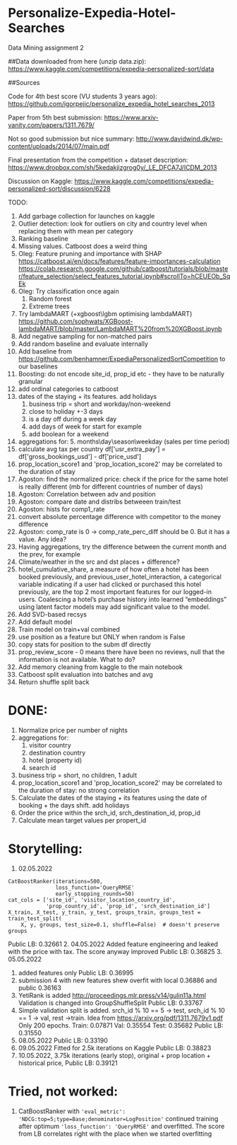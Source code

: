 # Personalize-Expedia-Hotel-Searches
 Data Mining assignment 2

##Data downloaded from here (unzip data.zip):
https://www.kaggle.com/competitions/expedia-personalized-sort/data


##Sources

Code for 4th best score (VU students 3 years ago):
https://github.com/igorpejic/personalize_expedia_hotel_searches_2013

Paper from 5th best submission:
https://www.arxiv-vanity.com/papers/1311.7679/


Not so good submission but nice summary:
http://www.davidwind.dk/wp-content/uploads/2014/07/main.pdf


Final presentation from the competition + dataset description:
https://www.dropbox.com/sh/5kedakjizgrog0y/_LE_DFCA7J/ICDM_2013


Discussion on Kaggle:
https://www.kaggle.com/competitions/expedia-personalized-sort/discussion/6228

TODO:
1. Add garbage collection for launches on kaggle
2. Outlier detection: look for outliers on city and country level when replacing them with mean per category
3. Ranking baseline
4. Missing values. Catboost does a weird thing
5. Oleg: Feature pruning and importance with SHAP https://catboost.ai/en/docs/features/feature-importances-calculation
https://colab.research.google.com/github/catboost/tutorials/blob/master/feature_selection/select_features_tutorial.ipynb#scrollTo=hCEUEOb_SqEk
6. Oleg: Try classification once again
   1. Random forest
   2. Extreme trees
7. Try lambdaMART (+xgboost\lgbm optimising lambdaMART) https://github.com/sophwats/XGBoost-lambdaMART/blob/master/LambdaMART%20from%20XGBoost.ipynb
8. Add negative sampling for non-matched pairs
9. Add random baseline and evaluate internally
10. Add baseline from https://github.com/benhamner/ExpediaPersonalizedSortCompetition to our baselines
11. Boosting: do not encode site_id, prop_id etc - they have to be naturally granular
12. add ordinal categories to catboost
13. dates of the staying + its features. add holidays
    1. business trip = short and workday/non-weekend
    2. close to holiday +-3 days
    3. is a day off during a week day
    4. add days of week for start for example
    5. add boolean for a weekend
14. aggregations for:
    5. months\day\season\weekday (sales per time period)
15. calculate avg tax per country df['usr_extra_pay'] = df['gross_bookings_usd'] - df['price_usd']
16. prop_location_score1 and 'prop_location_score2' may be correlated to the duration of stay
17. Agoston: find the normalized price: check if the price for the same hotel is really different (mb for different countries of number of days)
18. Agoston: Correlation between adv and position
19. Agoston: compare date and distribs betweeen train/test
20. Agoston: hists for comp1_rate
21. convert absolute percentage difference with competitor to the money difference
22. Agoston: comp_rate is 0 -> comp_rate_perc_diff should be 0. But it has a value. Any idea?
23. Having aggregations, try the difference between the current month and the prev, for example
24. Climate/weather in the src and dst places + difference?
25. hotel_cumulative_share, a measure of how often a hotel has been booked previously, and previous_user_hotel_interaction, a categorical variable indicating if a user had clicked or purchased this hotel previously, are the top 2 most important features for our logged-in users. Coalescing a hotel’s purchase history into learned “embeddings” using latent factor models may add significant value to the model.
26. Add SVD-based recsys
27. Add default model
28. Train model on train+val combined
29. use position as a feature but ONLY when random is False
30. copy stats for position to the subm df directly
31. prop_review_score - 0 means there have been no reviews, null that the information is not available. What to do?
32. Add memory cleaning from kaggle to the main notebook
33. Catboost split evaluation into batches and avg
34. Return shuffle split back


# DONE:
1. Normalize price per number of nights
2. aggregations for:
    1. visitor country
    2. destination country 
    3. hotel (property id)
    4. search id
3. business trip = short, no children, 1 adult
4. prop_location_score1 and 'prop_location_score2' may be correlated to the duration of stay: no strong correlation
5. Calculate the dates of the staying + its features using the date of booking + the days shift. add holidays
6. Order the price within the srch_id, srch_destination_id, prop_id
7. Calculate mean target values per propert_id


# Storytelling:
1. 02.05.2022
```
CatBoostRanker(iterations=500, 
               loss_function='QueryRMSE'
               early_stopping_rounds=50)
cat_cols = ['site_id', 'visitor_location_country_id',
            'prop_country_id', 'prop_id', 'srch_destination_id']
X_train, X_test, y_train, y_test, groups_train, groups_test = train_test_split(
    X, y, groups, test_size=0.1, shuffle=False)  # doesn't preserve groups
```
Public LB: 0.32661
2. 04.05.2022
Added feature engineering and leaked with the price with tax. The score anyway improved
Public LB: 0.36825
3. 05.05.2022 
   1. added features only
   Public LB: 0.36995 
   2. submission 4 with new features shew overfit with local 0.36886 and public 0.36163
4. YetiRank is added http://proceedings.mlr.press/v14/gulin11a.html 
Validation is changed into GroupShuffleSplit
Public LB: 0.33767
5. Simple validation split is added. srch_id % 10 == 5 -> test, srch_id % 10 == 1 -> val, rest ->train. Idea from https://arxiv.org/pdf/1311.7679v1.pdf 
Only 200 epochs.
Train: 0.07871
Val: 0.35554
Test: 0.35682
Public LB: 0.31550
6. 08.05.2022
Public LB: 0.33190
7. 09.05.2022
Fitted for 2.5k iterations on Kaggle
Public LB: 0.38823
8. 10.05.2022, 3.75k iterations (early stop), original + prop location + historical price, Public LB: 0.39121


# Tried, not worked:
1. CatBoostRanker with ```'eval_metric': 'NDCG:top=5;type=Base;denominator=LogPosition'``` continued training after optimum ```'loss_function': 'QueryRMSE'``` and overfitted. The score from LB correlates right with the place when we started overfitting 
